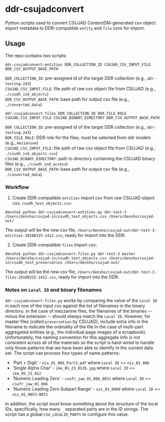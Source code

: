 # ddr-csujadconvert

Python scripts used to convert CSUJAD ContentDM-generated csv object export metadata to DDR-compatible `entity` and `file` csvs for import.

## Usage

The repo contains two scripts: 

```
ddr-csujadconvert-entities DDR_COLLECTION_ID CSUJAD_CSV_INPUT_FILE DDR_CSV_OUTPUT_BASE_PATH
```

`DDR_COLLECTION_ID`: pre-assigned id of the target DDR collection (e.g., `ddr-testing-243`)   
`CSUJAD_CSV_INPUT_FILE`: file path of raw csv object file from CSUJAD (e.g., `./csudh_ind_objects`)  
`DDR_CSV_OUTPUT_BASE_PATH`: base path for output csv file (e.g., `./converted_data`)  

```
ddr-csujadconvert-files DDR_COLLECTION_ID DDR_FILE_ROLE CSUJAD_CSV_INPUT_FILE CSUJAD_BINARY_DIRECTORY DDR_CSV_OUTPUT_BASE_PATH
```

`DDR_COLLECTION_ID`: pre-assigned id of the target DDR collection (e.g., `ddr-testing-243`)  
`DDR_FILE_ROLE`: DDR role for the files; must be selected from ddr models (e.g., `mezzanine`)  
`CSUJAD_CSV_INPUT_FILE`: file path of raw csv object file from CSUJAD (e.g., `./csudh_ind_objects.csv`)  
`CSUJAD_BINARY_DIRECTORY`: path to directory containing the CSUJAD binary files (e.g., `./csudh_ind_access`)  
`DDR_CSV_OUTPUT_BASE_PATH`: base path for output csv file (e.g., `./converted_data`)  

### Workflow

1. Create DDR-compatible `entities` import csv from raw CSUJAD object csv, `csudh_test_objects.csv`:

```
densho$ python ddr-csujadconvert-entities.py ddr-test-3 /Users/densho/csujad-in/csudh_test_objects.csv /Users/densho/csujad-out/
```

The output will be the new csv file, `/Users/densho/csujad-out/ddr-test-3-entities-20180315-1412.csv`, ready for import into the DDR.

2. Create DDR-compatible `files` import csv:

```
densho$ python ddr-csujadconvert-files.py ddr-test-3 master /Users/densho/csujad-in/csudh_test_objects.csv /Users/densho/csujad-in/csudh_test_preservation /Users/densho/csujad-out/
```

The output will be the new csv file, `/Users/densho/csujad-out/ddr-test-3-files-20180315-1412.csv`, ready for import into the DDR.

### Notes on `Local ID` and binary filenames

`ddr-csujadconvert-files.py` works by comparing the value of the `Local ID` in each row of the input csv against the list of filenames in the binary directory. In the case of mezzanine files, the filenames of the binaries -- minus the extension -- should *always* match the `Local ID`. However, for master files (called `preservation` by CSUJAD), include extra info in the filename to indicate the ordinality of the file in the case of multi-part aggregated entities (e.g., the individual page images of a scrapbook). Unfortunately, the naming convention for this aggregate info is not consistent across all of the materials so the script is hard-wired to handle only those patterns that we have been able to identify in the current data set. The script can process four types of name patterns:

*    'Part + Digit' - `nis_01_066_Part3.pdf` where `Local ID` == `nis_01_066`
*    'Single Alpha Char' - `ike_05_23_012b.jpg` where `Local ID` == `ike_05_23_012`
*    'Numeric Leading Zero' - `csufr_jaw_01_066_0031` where `Local ID` == `csufr_jaw_01_066`
*    'Numeric Leading Zero Subpart Range' - `nis_01_0069` where `Local ID` == `nis_01_0053-0072`

In addition, the script must know something about the structure of the local IDs, specifically, how many `_` separated parts are in the ID strings. The script has a global `CSU_LOCALID_PARTS` to configure this value.
